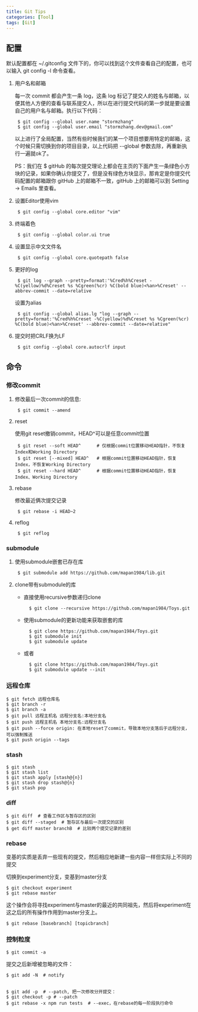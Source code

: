 ```yaml
---
title: Git Tips
categories: [Tool]
tags: [Git]
---
```


## 配置

默认配置都在 ~/.gitconfig 文件下的，你可以找到这个文件查看自己的配置，也可以输入 git config -l 命令查看。

1. 用户名和邮箱

    每一次 commit 都会产生一条 log，这条 log 标记了提交人的姓名与邮箱，以便其他人方便的查看与联系提交人，所以在进行提交代码的第一步就是要设置自己的用户名与邮箱。执行以下代码：

        $ git config --global user.name "stormzhang"
        $ git config --global user.email "stormzhang.dev@gmail.com"

    以上进行了全局配置，当然有些时候我们的某一个项目想要用特定的邮箱，这个时候只需切换到你的项目目录，以上代码把 --global 参数去除，再重新执行一遍就ok了。

    PS：我们在 $ gitHub 的每次提交理论上都会在主页的下面产生一条绿色小方块的记录，如果你确认你提交了，但是没有绿色方块显示，那肯定是你提交代码配置的邮箱跟你 gitHub 上的邮箱不一致，gitHub 上的邮箱可以到 Setting → Emails 里查看。

2. 设置Editor使用vim

        $ git config --global core.editor "vim"

3. 终端着色

        $ git config --global color.ui true

4. 设置显示中文文件名

        $ git config --global core.quotepath false

5. 更好的log

        $ git log --graph --pretty=format:'%Cred%h%Creset -%C(yellow)%d%Creset %s %Cgreen(%cr) %C(bold blue)<%an>%Creset' --abbrev-commit --date=relative

    设置为alias

        $ git config --global alias.lg "log --graph --pretty=format:'%Cred%h%Creset -%C(yellow)%d%Creset %s %Cgreen(%cr) %C(bold blue)<%an>%Creset' --abbrev-commit --date=relative"

6. 提交时把CRLF换为LF

        $ git config --global core.autocrlf input

## 命令

### 修改commit

1. 修改最后一次commit的信息:

        $ git commit --amend

2. reset

    使用git reset撤销commit，HEAD^可以是任意commit位置

        $ git reset --soft HEAD^      # 仅根据commit位置移动HEAD指针，不恢复Index和Working Directory
        $ git reset [--mixed] HEAD^   # 根据commit位置移动HEAD指针，恢复Index，不恢复Working Directory
        $ git reset --hard HEAD^      # 根据commit位置移动HEAD指针，恢复Index、Working Directory

3. rebase

    修改最近俩次提交记录

        $ git rebase -i HEAD~2
4. reflog

        $ git reflog

### submodule

1. 使用submodule嵌套已存在库

        $ git submodule add https://github.com/mapan1984/lib.git

2. clone带有submodule的库

    * 直接使用recursive参数递归clone

            $ git clone --recursive https://github.com/mapan1984/Toys.git

    * 使用submodule的更新功能来获取嵌套的库

            $ git clone https://github.com/mapan1984/Toys.git
            $ git submodule init
            $ git submodule update

    * 或者

            $ git clone https://github.com/mapan1984/Toys.git
            $ git submodule update --init

### 远程仓库

    $ git fetch 远程仓库名
    $ git branch -r
    $ git branch -a
    $ git pull 远程主机名 远程分支名:本地分支名
    $ git push 远程主机名 本地分支名:远程分支名
    $ git push --force origin: 在本地reset了commit，导致本地分支落后于远程分支，可以强制推送
    $ git push origin --tags

### stash

    $ git stash
    $ git stash list
    $ git stash apply [stash@{n}]
    $ git stash drop stash@{n}
    $ git stash pop

### diff

    $ git diff  # 查看工作区与暂存区的区别
    $ git diff --staged  # 暂存区与最后一次提交的区别
    $ get diff master branchB  # 比较两个提交记录的差别

### rebase

变基的实质是丢弃一些现有的提交，然后相应地新建一些内容一样但实际上不同的提交

切换到experiment分支，变基到master分支

    $ git checkout experiment
    $ git rebase master

这个操作会将寻找experiment与master的最近的共同祖先，然后将experiment在这之后的所有操作作用到master分支上。

    $ git rebase [basebranch] [topicbranch]

### 控制粒度


    $ git commit -a

提交之后新增被忽略的文件：

    $ git add -N  # notify


    $ git add -p  # --patch, 把一次修改分开提交：
    $ git checkout -p # --patch
    $ git rebase -x npm run tests  # --exec，在rebase的每一阶段执行命令

